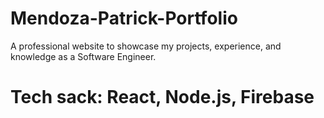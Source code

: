 # Mendoza-Patrick-Portfolio
A professional website to showcase my projects, experience, and knowledge as a Software Engineer.
# Tech sack: React, Node.js, Firebase

